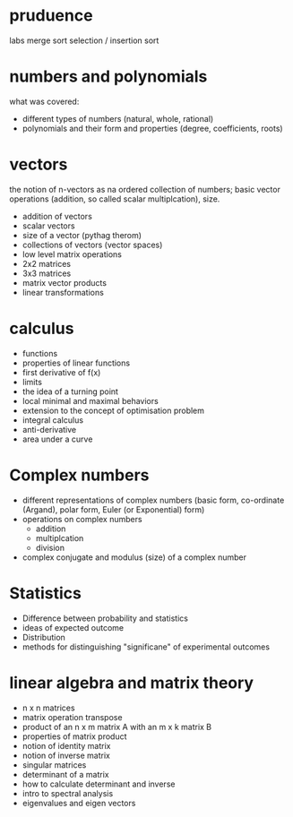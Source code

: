 # pruduence

labs
merge sort 
selection / insertion sort

# numbers and polynomials

what was covered:
* different types of numbers (natural, whole, rational)
* polynomials and their form and properties (degree, coefficients, roots)

# vectors

the notion of n-vectors as na ordered collection of numbers; basic vector operations (addition, so called scalar multiplcation), size.

* addition of vectors
* scalar vectors
* size of a vector (pythag therom)
* collections of vectors (vector spaces)
* low level matrix operations
* 2x2 matrices
* 3x3 matrices
* matrix vector products
* linear transformations

# calculus

* functions
* properties of linear functions
* first derivative of f(x)
* limits
* the idea of a turning point
* local minimal and maximal behaviors
* extension to the concept of optimisation problem
* integral calculus
* anti-derivative
* area under a curve

# Complex numbers

* different representations of complex numbers (basic form, co-ordinate (Argand), polar form, Euler (or Exponential) form)
* operations on complex numbers
    - addition
    - multiplcation
    - division
* complex conjugate and modulus (size) of a complex number

# Statistics

* Difference between probability and statistics
* ideas of expected outcome
* Distribution
* methods for distinguishing "significane" of experimental outcomes

# linear algebra and matrix theory

* n x n matrices
* matrix operation transpose
* product of an n x m matrix A with an m x k matrix B
* properties of matrix product
* notion of identity matrix
* notion of inverse matrix
* singular matrices
* determinant of a matrix
* how to calculate determinant and inverse
* intro to spectral analysis
* eigenvalues and eigen vectors
